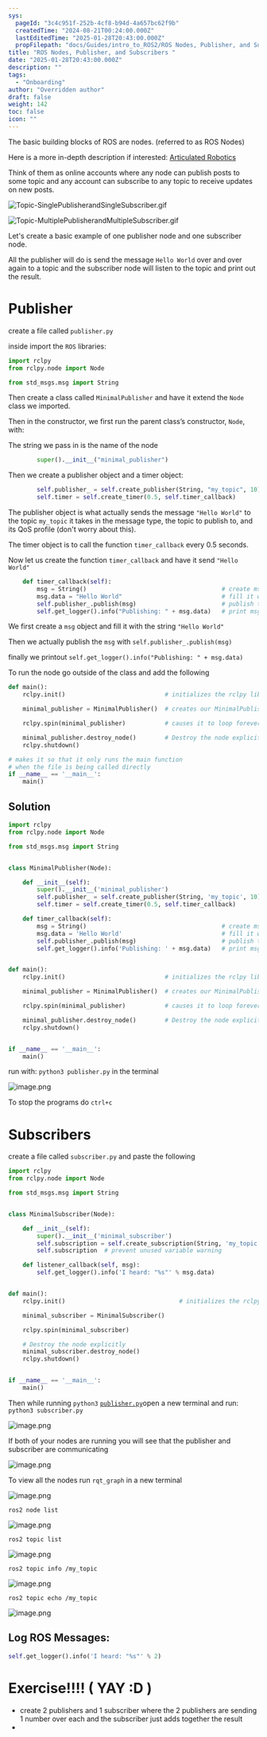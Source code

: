 ```yaml
---
sys:
  pageId: "3c4c951f-252b-4cf8-b94d-4a657bc62f9b"
  createdTime: "2024-08-21T00:24:00.000Z"
  lastEditedTime: "2025-01-28T20:43:00.000Z"
  propFilepath: "docs/Guides/intro_to_ROS2/ROS Nodes, Publisher, and Subscribers .md"
title: "ROS Nodes, Publisher, and Subscribers "
date: "2025-01-28T20:43:00.000Z"
description: ""
tags:
  - "Onboarding"
author: "Overridden author"
draft: false
weight: 142
toc: false
icon: ""
---
```


The basic building blocks of ROS are nodes. (referred to as ROS Nodes)

Here is a more in-depth description if interested: [Articulated Robotics](https://articulatedrobotics.xyz/tutorials/ready-for-ros/ros-overview#2-nodes)

Think of them as online accounts where any node can publish posts to some topic and any account can subscribe to any topic to receive updates on new posts.

![Topic-SinglePublisherandSingleSubscriber.gif](https://docs.ros.org/en/humble/_images/Topic-SinglePublisherandSingleSubscriber.gif)

![Topic-MultiplePublisherandMultipleSubscriber.gif](https://docs.ros.org/en/humble/_images/Topic-MultiplePublisherandMultipleSubscriber.gif)

Let's create a basic example of one publisher node and one subscriber node.

All the publisher will do is send the message `Hello World` over and over again to a topic and the subscriber node will listen to the topic and print out the result.

# Publisher

create a file called `publisher.py` 

inside import the `ROS` libraries:

```python
import rclpy
from rclpy.node import Node

from std_msgs.msg import String
```

Then create a class called `MinimalPublisher` and have it extend the `Node` class we imported.

Then in the constructor, we first run the parent class’s constructor, `Node`, with:

The string we pass in is the name of the node

```python
        super().__init__("minimal_publisher")
```

Then we create a publisher object and a timer object:

```python
        self.publisher_ = self.create_publisher(String, "my_topic", 10)
        self.timer = self.create_timer(0.5, self.timer_callback)
```

The publisher object is what actually sends the message `"Hello World"` to the topic `my_topic` it takes in the message type, the topic to publish to, and its QoS profile (don't worry about this).

The timer object is to call the function `timer_callback` every 0.5 seconds.

Now let us create the function `timer_callback` and have it send `"Hello World"`

```python
    def timer_callback(self):
        msg = String()                                      # create msg object
        msg.data = "Hello World"                            # fill it with data
        self.publisher_.publish(msg)                        # publish the message
        self.get_logger().info("Publishing: " + msg.data)   # print msg
```

We first create a `msg` object and fill it with the string `"Hello World"`

Then we actually publish the `msg` with `self.publisher_.publish(msg)`

finally we printout `self.get_logger().info("Publishing: " + msg.data)`

To run the node go outside of the class and add the following

```python
def main():
    rclpy.init()                            # initializes the rclpy library

    minimal_publisher = MinimalPublisher()  # creates our MinimalPublisher object

    rclpy.spin(minimal_publisher)           # causes it to loop forever

    minimal_publisher.destroy_node()        # Destroy the node explicitly
    rclpy.shutdown()

# makes it so that it only runs the main function
# when the file is being called directly
if __name__ == '__main__': 
    main()
```

## Solution

```python
import rclpy
from rclpy.node import Node

from std_msgs.msg import String


class MinimalPublisher(Node):

    def __init__(self):
        super().__init__('minimal_publisher')
        self.publisher_ = self.create_publisher(String, 'my_topic', 10)
        self.timer = self.create_timer(0.5, self.timer_callback)

    def timer_callback(self):
        msg = String()                                      # create msg object
        msg.data = 'Hello World'                            # fill it with data
        self.publisher_.publish(msg)                        # publish the message
        self.get_logger().info('Publishing: ' + msg.data)   # print msg


def main():
    rclpy.init()                            # initializes the rclpy library

    minimal_publisher = MinimalPublisher()  # creates our MinimalPublisher object

    rclpy.spin(minimal_publisher)           # causes it to loop forever

    minimal_publisher.destroy_node()        # Destroy the node explicitly
    rclpy.shutdown()


if __name__ == '__main__':
    main()
```

run with: `python3 publisher.py` in the terminal

![image.png](https://prod-files-secure.s3.us-west-2.amazonaws.com/d518164a-d88e-44d1-a4ee-3adb3bd8bce0/9214accb-ad5b-44f1-a31c-b3167c59138b/image.png?X-Amz-Algorithm=AWS4-HMAC-SHA256&X-Amz-Content-Sha256=UNSIGNED-PAYLOAD&X-Amz-Credential=ASIAZI2LB466WJRL6HTX%2F20250217%2Fus-west-2%2Fs3%2Faws4_request&X-Amz-Date=20250217T200828Z&X-Amz-Expires=3600&X-Amz-Security-Token=IQoJb3JpZ2luX2VjEFQaCXVzLXdlc3QtMiJHMEUCIBG0Y%2BuPuVQ%2Ff3xrzYtvgCcJlRr%2FKy5FvUt19GOAvaI5AiEA%2Bpbn9FabiSYp%2BddQLjWbVQdnhCXz8JsFO5Vqg%2BT1zSgq%2FwMIfRAAGgw2Mzc0MjMxODM4MDUiDD31bVfUfMSpW5LYwSrcAwR699zynIjT3Ul4%2FXk58%2Bc9yAV0p%2F5ry7RZGylt4AAdyLxWSVKpyPYGgD9yo1M%2FDIDB9Plz%2B8vISKD%2Bto4ZlFG8c7wb4l2T9Tym0Q1GQGy06SmyUo40kqaLgAxlTC7neP82dEN47zE2s2AzG61DTvAY6eKYa1KOu1NM9XAj6u1jgHvBeK1ZuEQ%2BhATORtQnGiFrpbs8n7skDEFXHqbD%2F4WZPdsyYVK9Ay%2B%2FghawehU2PUdHH0i7OQtTCfZl%2BJ0kRq810pCtYYXI4%2B1tq1WaVKt7WoEkj6H6s1Pu84%2BVQivyKiVS0EKV28NGEx2F3MPeet6FVauqwmktXDGoM3OJq9U2%2Fhb1qlQeb2DYxfFHCATrhP83GPHE2f5dh8HcmyOy27J9phySn2NSMYUyLhJzYBPZED82lKijEgAJIsHR77XjY2%2BblOQKb0XsnXAW%2FGg9CFEy56qdtfGHmXmlHoI90xi%2F5MAF0CHvx%2F3%2ByD%2BvQj79acQxk8Oxzd0J83xo0AoGJcSYGPI3eRhxljpEj2xZEnfp93ZPizDPe%2BFPRkvlmw1jTdpC6aB3qu05l1BOBiuOqGGc5TdQMqfYrz905nWUPHml19wNKnHtuUzGiETDwsVvLkC01fb6k51iFK1pMKWmzr0GOqUBeXuI7qAoYZVLF%2FZYzjXGrZz2s0sUEq9aQpbSZ9zWSqnWJbPtfRgLo%2FGkK4JkYupf2NBlpOZj24cJVrZAXD6dh78Shhwz3%2BDhxG0fs9jCpubjc4slPSaSU0hJ9Rgs5TTUSD0xiOXCU6gTBWbaOsZ1PCpEeCx1CbjwGv4HoyRlISTKyvkbs5r%2FmgdFiQSQaa7GWkdxxDM6Yt8yVrFUqzHS9s4wXqAC&X-Amz-Signature=ea6cd20d80c1bb2807551370681665f0df770e159a37ff38f3575a7ab18fb197&X-Amz-SignedHeaders=host&x-id=GetObject)

To stop the programs do `ctrl+c`

# Subscribers

create a file called `subscriber.py` and paste the following

```python
import rclpy
from rclpy.node import Node

from std_msgs.msg import String


class MinimalSubscriber(Node):

    def __init__(self):
        super().__init__('minimal_subscriber')
        self.subscription = self.create_subscription(String, 'my_topic', self.listener_callback, 10)
        self.subscription  # prevent unused variable warning

    def listener_callback(self, msg):
        self.get_logger().info('I heard: "%s"' % msg.data)


def main():
    rclpy.init()                                # initializes the rclpy library

    minimal_subscriber = MinimalSubscriber()

    rclpy.spin(minimal_subscriber)

    # Destroy the node explicitly
    minimal_subscriber.destroy_node()
    rclpy.shutdown()


if __name__ == '__main__':
    main()
```

Then while running `python3` [`publisher.py`](http://publisher.py/)open a new terminal and run: `python3 subscriber.py` 

![image.png](https://prod-files-secure.s3.us-west-2.amazonaws.com/d518164a-d88e-44d1-a4ee-3adb3bd8bce0/611fccf2-c738-4dbd-94e9-98f209092866/image.png?X-Amz-Algorithm=AWS4-HMAC-SHA256&X-Amz-Content-Sha256=UNSIGNED-PAYLOAD&X-Amz-Credential=ASIAZI2LB466WJRL6HTX%2F20250217%2Fus-west-2%2Fs3%2Faws4_request&X-Amz-Date=20250217T200828Z&X-Amz-Expires=3600&X-Amz-Security-Token=IQoJb3JpZ2luX2VjEFQaCXVzLXdlc3QtMiJHMEUCIBG0Y%2BuPuVQ%2Ff3xrzYtvgCcJlRr%2FKy5FvUt19GOAvaI5AiEA%2Bpbn9FabiSYp%2BddQLjWbVQdnhCXz8JsFO5Vqg%2BT1zSgq%2FwMIfRAAGgw2Mzc0MjMxODM4MDUiDD31bVfUfMSpW5LYwSrcAwR699zynIjT3Ul4%2FXk58%2Bc9yAV0p%2F5ry7RZGylt4AAdyLxWSVKpyPYGgD9yo1M%2FDIDB9Plz%2B8vISKD%2Bto4ZlFG8c7wb4l2T9Tym0Q1GQGy06SmyUo40kqaLgAxlTC7neP82dEN47zE2s2AzG61DTvAY6eKYa1KOu1NM9XAj6u1jgHvBeK1ZuEQ%2BhATORtQnGiFrpbs8n7skDEFXHqbD%2F4WZPdsyYVK9Ay%2B%2FghawehU2PUdHH0i7OQtTCfZl%2BJ0kRq810pCtYYXI4%2B1tq1WaVKt7WoEkj6H6s1Pu84%2BVQivyKiVS0EKV28NGEx2F3MPeet6FVauqwmktXDGoM3OJq9U2%2Fhb1qlQeb2DYxfFHCATrhP83GPHE2f5dh8HcmyOy27J9phySn2NSMYUyLhJzYBPZED82lKijEgAJIsHR77XjY2%2BblOQKb0XsnXAW%2FGg9CFEy56qdtfGHmXmlHoI90xi%2F5MAF0CHvx%2F3%2ByD%2BvQj79acQxk8Oxzd0J83xo0AoGJcSYGPI3eRhxljpEj2xZEnfp93ZPizDPe%2BFPRkvlmw1jTdpC6aB3qu05l1BOBiuOqGGc5TdQMqfYrz905nWUPHml19wNKnHtuUzGiETDwsVvLkC01fb6k51iFK1pMKWmzr0GOqUBeXuI7qAoYZVLF%2FZYzjXGrZz2s0sUEq9aQpbSZ9zWSqnWJbPtfRgLo%2FGkK4JkYupf2NBlpOZj24cJVrZAXD6dh78Shhwz3%2BDhxG0fs9jCpubjc4slPSaSU0hJ9Rgs5TTUSD0xiOXCU6gTBWbaOsZ1PCpEeCx1CbjwGv4HoyRlISTKyvkbs5r%2FmgdFiQSQaa7GWkdxxDM6Yt8yVrFUqzHS9s4wXqAC&X-Amz-Signature=14b99dbf4380d0f0f79f965afb50c7909e87238787ead881d905e37abb042641&X-Amz-SignedHeaders=host&x-id=GetObject)

If both of your nodes are running you will see that the publisher and subscriber are communicating

![image.png](https://prod-files-secure.s3.us-west-2.amazonaws.com/d518164a-d88e-44d1-a4ee-3adb3bd8bce0/eea428b5-1cf0-43bb-a30b-81cbaf6c5c78/image.png?X-Amz-Algorithm=AWS4-HMAC-SHA256&X-Amz-Content-Sha256=UNSIGNED-PAYLOAD&X-Amz-Credential=ASIAZI2LB466WJRL6HTX%2F20250217%2Fus-west-2%2Fs3%2Faws4_request&X-Amz-Date=20250217T200828Z&X-Amz-Expires=3600&X-Amz-Security-Token=IQoJb3JpZ2luX2VjEFQaCXVzLXdlc3QtMiJHMEUCIBG0Y%2BuPuVQ%2Ff3xrzYtvgCcJlRr%2FKy5FvUt19GOAvaI5AiEA%2Bpbn9FabiSYp%2BddQLjWbVQdnhCXz8JsFO5Vqg%2BT1zSgq%2FwMIfRAAGgw2Mzc0MjMxODM4MDUiDD31bVfUfMSpW5LYwSrcAwR699zynIjT3Ul4%2FXk58%2Bc9yAV0p%2F5ry7RZGylt4AAdyLxWSVKpyPYGgD9yo1M%2FDIDB9Plz%2B8vISKD%2Bto4ZlFG8c7wb4l2T9Tym0Q1GQGy06SmyUo40kqaLgAxlTC7neP82dEN47zE2s2AzG61DTvAY6eKYa1KOu1NM9XAj6u1jgHvBeK1ZuEQ%2BhATORtQnGiFrpbs8n7skDEFXHqbD%2F4WZPdsyYVK9Ay%2B%2FghawehU2PUdHH0i7OQtTCfZl%2BJ0kRq810pCtYYXI4%2B1tq1WaVKt7WoEkj6H6s1Pu84%2BVQivyKiVS0EKV28NGEx2F3MPeet6FVauqwmktXDGoM3OJq9U2%2Fhb1qlQeb2DYxfFHCATrhP83GPHE2f5dh8HcmyOy27J9phySn2NSMYUyLhJzYBPZED82lKijEgAJIsHR77XjY2%2BblOQKb0XsnXAW%2FGg9CFEy56qdtfGHmXmlHoI90xi%2F5MAF0CHvx%2F3%2ByD%2BvQj79acQxk8Oxzd0J83xo0AoGJcSYGPI3eRhxljpEj2xZEnfp93ZPizDPe%2BFPRkvlmw1jTdpC6aB3qu05l1BOBiuOqGGc5TdQMqfYrz905nWUPHml19wNKnHtuUzGiETDwsVvLkC01fb6k51iFK1pMKWmzr0GOqUBeXuI7qAoYZVLF%2FZYzjXGrZz2s0sUEq9aQpbSZ9zWSqnWJbPtfRgLo%2FGkK4JkYupf2NBlpOZj24cJVrZAXD6dh78Shhwz3%2BDhxG0fs9jCpubjc4slPSaSU0hJ9Rgs5TTUSD0xiOXCU6gTBWbaOsZ1PCpEeCx1CbjwGv4HoyRlISTKyvkbs5r%2FmgdFiQSQaa7GWkdxxDM6Yt8yVrFUqzHS9s4wXqAC&X-Amz-Signature=8448b13e2ffbbcd2760bba948c5f215b992c75c26ac24b35392a951063c118c0&X-Amz-SignedHeaders=host&x-id=GetObject)

To view all the nodes run `rqt_graph` in a new terminal

![image.png](https://prod-files-secure.s3.us-west-2.amazonaws.com/d518164a-d88e-44d1-a4ee-3adb3bd8bce0/1d98e964-4318-4d62-b5c4-8c8f78368598/image.png?X-Amz-Algorithm=AWS4-HMAC-SHA256&X-Amz-Content-Sha256=UNSIGNED-PAYLOAD&X-Amz-Credential=ASIAZI2LB466WJRL6HTX%2F20250217%2Fus-west-2%2Fs3%2Faws4_request&X-Amz-Date=20250217T200828Z&X-Amz-Expires=3600&X-Amz-Security-Token=IQoJb3JpZ2luX2VjEFQaCXVzLXdlc3QtMiJHMEUCIBG0Y%2BuPuVQ%2Ff3xrzYtvgCcJlRr%2FKy5FvUt19GOAvaI5AiEA%2Bpbn9FabiSYp%2BddQLjWbVQdnhCXz8JsFO5Vqg%2BT1zSgq%2FwMIfRAAGgw2Mzc0MjMxODM4MDUiDD31bVfUfMSpW5LYwSrcAwR699zynIjT3Ul4%2FXk58%2Bc9yAV0p%2F5ry7RZGylt4AAdyLxWSVKpyPYGgD9yo1M%2FDIDB9Plz%2B8vISKD%2Bto4ZlFG8c7wb4l2T9Tym0Q1GQGy06SmyUo40kqaLgAxlTC7neP82dEN47zE2s2AzG61DTvAY6eKYa1KOu1NM9XAj6u1jgHvBeK1ZuEQ%2BhATORtQnGiFrpbs8n7skDEFXHqbD%2F4WZPdsyYVK9Ay%2B%2FghawehU2PUdHH0i7OQtTCfZl%2BJ0kRq810pCtYYXI4%2B1tq1WaVKt7WoEkj6H6s1Pu84%2BVQivyKiVS0EKV28NGEx2F3MPeet6FVauqwmktXDGoM3OJq9U2%2Fhb1qlQeb2DYxfFHCATrhP83GPHE2f5dh8HcmyOy27J9phySn2NSMYUyLhJzYBPZED82lKijEgAJIsHR77XjY2%2BblOQKb0XsnXAW%2FGg9CFEy56qdtfGHmXmlHoI90xi%2F5MAF0CHvx%2F3%2ByD%2BvQj79acQxk8Oxzd0J83xo0AoGJcSYGPI3eRhxljpEj2xZEnfp93ZPizDPe%2BFPRkvlmw1jTdpC6aB3qu05l1BOBiuOqGGc5TdQMqfYrz905nWUPHml19wNKnHtuUzGiETDwsVvLkC01fb6k51iFK1pMKWmzr0GOqUBeXuI7qAoYZVLF%2FZYzjXGrZz2s0sUEq9aQpbSZ9zWSqnWJbPtfRgLo%2FGkK4JkYupf2NBlpOZj24cJVrZAXD6dh78Shhwz3%2BDhxG0fs9jCpubjc4slPSaSU0hJ9Rgs5TTUSD0xiOXCU6gTBWbaOsZ1PCpEeCx1CbjwGv4HoyRlISTKyvkbs5r%2FmgdFiQSQaa7GWkdxxDM6Yt8yVrFUqzHS9s4wXqAC&X-Amz-Signature=5f8420c87ecaebb96325a6e9145365c242e1fa229d0db7c99eccd52a80d9f6eb&X-Amz-SignedHeaders=host&x-id=GetObject)

`ros2 node list`

![image.png](https://prod-files-secure.s3.us-west-2.amazonaws.com/d518164a-d88e-44d1-a4ee-3adb3bd8bce0/680ac8cf-e6d9-4164-9ece-5b9a6fccffee/image.png?X-Amz-Algorithm=AWS4-HMAC-SHA256&X-Amz-Content-Sha256=UNSIGNED-PAYLOAD&X-Amz-Credential=ASIAZI2LB466WJRL6HTX%2F20250217%2Fus-west-2%2Fs3%2Faws4_request&X-Amz-Date=20250217T200828Z&X-Amz-Expires=3600&X-Amz-Security-Token=IQoJb3JpZ2luX2VjEFQaCXVzLXdlc3QtMiJHMEUCIBG0Y%2BuPuVQ%2Ff3xrzYtvgCcJlRr%2FKy5FvUt19GOAvaI5AiEA%2Bpbn9FabiSYp%2BddQLjWbVQdnhCXz8JsFO5Vqg%2BT1zSgq%2FwMIfRAAGgw2Mzc0MjMxODM4MDUiDD31bVfUfMSpW5LYwSrcAwR699zynIjT3Ul4%2FXk58%2Bc9yAV0p%2F5ry7RZGylt4AAdyLxWSVKpyPYGgD9yo1M%2FDIDB9Plz%2B8vISKD%2Bto4ZlFG8c7wb4l2T9Tym0Q1GQGy06SmyUo40kqaLgAxlTC7neP82dEN47zE2s2AzG61DTvAY6eKYa1KOu1NM9XAj6u1jgHvBeK1ZuEQ%2BhATORtQnGiFrpbs8n7skDEFXHqbD%2F4WZPdsyYVK9Ay%2B%2FghawehU2PUdHH0i7OQtTCfZl%2BJ0kRq810pCtYYXI4%2B1tq1WaVKt7WoEkj6H6s1Pu84%2BVQivyKiVS0EKV28NGEx2F3MPeet6FVauqwmktXDGoM3OJq9U2%2Fhb1qlQeb2DYxfFHCATrhP83GPHE2f5dh8HcmyOy27J9phySn2NSMYUyLhJzYBPZED82lKijEgAJIsHR77XjY2%2BblOQKb0XsnXAW%2FGg9CFEy56qdtfGHmXmlHoI90xi%2F5MAF0CHvx%2F3%2ByD%2BvQj79acQxk8Oxzd0J83xo0AoGJcSYGPI3eRhxljpEj2xZEnfp93ZPizDPe%2BFPRkvlmw1jTdpC6aB3qu05l1BOBiuOqGGc5TdQMqfYrz905nWUPHml19wNKnHtuUzGiETDwsVvLkC01fb6k51iFK1pMKWmzr0GOqUBeXuI7qAoYZVLF%2FZYzjXGrZz2s0sUEq9aQpbSZ9zWSqnWJbPtfRgLo%2FGkK4JkYupf2NBlpOZj24cJVrZAXD6dh78Shhwz3%2BDhxG0fs9jCpubjc4slPSaSU0hJ9Rgs5TTUSD0xiOXCU6gTBWbaOsZ1PCpEeCx1CbjwGv4HoyRlISTKyvkbs5r%2FmgdFiQSQaa7GWkdxxDM6Yt8yVrFUqzHS9s4wXqAC&X-Amz-Signature=0b10d182b3330b6d396957de63191994f18543b6be3056d7ac456d47903b9a31&X-Amz-SignedHeaders=host&x-id=GetObject)

`ros2 topic list`

![image.png](https://prod-files-secure.s3.us-west-2.amazonaws.com/d518164a-d88e-44d1-a4ee-3adb3bd8bce0/eee2ebe1-27ef-4a4a-96fb-2ca54126fb29/image.png?X-Amz-Algorithm=AWS4-HMAC-SHA256&X-Amz-Content-Sha256=UNSIGNED-PAYLOAD&X-Amz-Credential=ASIAZI2LB466WJRL6HTX%2F20250217%2Fus-west-2%2Fs3%2Faws4_request&X-Amz-Date=20250217T200828Z&X-Amz-Expires=3600&X-Amz-Security-Token=IQoJb3JpZ2luX2VjEFQaCXVzLXdlc3QtMiJHMEUCIBG0Y%2BuPuVQ%2Ff3xrzYtvgCcJlRr%2FKy5FvUt19GOAvaI5AiEA%2Bpbn9FabiSYp%2BddQLjWbVQdnhCXz8JsFO5Vqg%2BT1zSgq%2FwMIfRAAGgw2Mzc0MjMxODM4MDUiDD31bVfUfMSpW5LYwSrcAwR699zynIjT3Ul4%2FXk58%2Bc9yAV0p%2F5ry7RZGylt4AAdyLxWSVKpyPYGgD9yo1M%2FDIDB9Plz%2B8vISKD%2Bto4ZlFG8c7wb4l2T9Tym0Q1GQGy06SmyUo40kqaLgAxlTC7neP82dEN47zE2s2AzG61DTvAY6eKYa1KOu1NM9XAj6u1jgHvBeK1ZuEQ%2BhATORtQnGiFrpbs8n7skDEFXHqbD%2F4WZPdsyYVK9Ay%2B%2FghawehU2PUdHH0i7OQtTCfZl%2BJ0kRq810pCtYYXI4%2B1tq1WaVKt7WoEkj6H6s1Pu84%2BVQivyKiVS0EKV28NGEx2F3MPeet6FVauqwmktXDGoM3OJq9U2%2Fhb1qlQeb2DYxfFHCATrhP83GPHE2f5dh8HcmyOy27J9phySn2NSMYUyLhJzYBPZED82lKijEgAJIsHR77XjY2%2BblOQKb0XsnXAW%2FGg9CFEy56qdtfGHmXmlHoI90xi%2F5MAF0CHvx%2F3%2ByD%2BvQj79acQxk8Oxzd0J83xo0AoGJcSYGPI3eRhxljpEj2xZEnfp93ZPizDPe%2BFPRkvlmw1jTdpC6aB3qu05l1BOBiuOqGGc5TdQMqfYrz905nWUPHml19wNKnHtuUzGiETDwsVvLkC01fb6k51iFK1pMKWmzr0GOqUBeXuI7qAoYZVLF%2FZYzjXGrZz2s0sUEq9aQpbSZ9zWSqnWJbPtfRgLo%2FGkK4JkYupf2NBlpOZj24cJVrZAXD6dh78Shhwz3%2BDhxG0fs9jCpubjc4slPSaSU0hJ9Rgs5TTUSD0xiOXCU6gTBWbaOsZ1PCpEeCx1CbjwGv4HoyRlISTKyvkbs5r%2FmgdFiQSQaa7GWkdxxDM6Yt8yVrFUqzHS9s4wXqAC&X-Amz-Signature=eeb04170cbf2a5e382ea031ba181840d243123aa328c0fa42f45c36075f3d536&X-Amz-SignedHeaders=host&x-id=GetObject)

`ros2 topic info /my_topic`

![image.png](https://prod-files-secure.s3.us-west-2.amazonaws.com/d518164a-d88e-44d1-a4ee-3adb3bd8bce0/6288ef12-cb9e-406f-b9eb-65feed3a9011/image.png?X-Amz-Algorithm=AWS4-HMAC-SHA256&X-Amz-Content-Sha256=UNSIGNED-PAYLOAD&X-Amz-Credential=ASIAZI2LB466WJRL6HTX%2F20250217%2Fus-west-2%2Fs3%2Faws4_request&X-Amz-Date=20250217T200828Z&X-Amz-Expires=3600&X-Amz-Security-Token=IQoJb3JpZ2luX2VjEFQaCXVzLXdlc3QtMiJHMEUCIBG0Y%2BuPuVQ%2Ff3xrzYtvgCcJlRr%2FKy5FvUt19GOAvaI5AiEA%2Bpbn9FabiSYp%2BddQLjWbVQdnhCXz8JsFO5Vqg%2BT1zSgq%2FwMIfRAAGgw2Mzc0MjMxODM4MDUiDD31bVfUfMSpW5LYwSrcAwR699zynIjT3Ul4%2FXk58%2Bc9yAV0p%2F5ry7RZGylt4AAdyLxWSVKpyPYGgD9yo1M%2FDIDB9Plz%2B8vISKD%2Bto4ZlFG8c7wb4l2T9Tym0Q1GQGy06SmyUo40kqaLgAxlTC7neP82dEN47zE2s2AzG61DTvAY6eKYa1KOu1NM9XAj6u1jgHvBeK1ZuEQ%2BhATORtQnGiFrpbs8n7skDEFXHqbD%2F4WZPdsyYVK9Ay%2B%2FghawehU2PUdHH0i7OQtTCfZl%2BJ0kRq810pCtYYXI4%2B1tq1WaVKt7WoEkj6H6s1Pu84%2BVQivyKiVS0EKV28NGEx2F3MPeet6FVauqwmktXDGoM3OJq9U2%2Fhb1qlQeb2DYxfFHCATrhP83GPHE2f5dh8HcmyOy27J9phySn2NSMYUyLhJzYBPZED82lKijEgAJIsHR77XjY2%2BblOQKb0XsnXAW%2FGg9CFEy56qdtfGHmXmlHoI90xi%2F5MAF0CHvx%2F3%2ByD%2BvQj79acQxk8Oxzd0J83xo0AoGJcSYGPI3eRhxljpEj2xZEnfp93ZPizDPe%2BFPRkvlmw1jTdpC6aB3qu05l1BOBiuOqGGc5TdQMqfYrz905nWUPHml19wNKnHtuUzGiETDwsVvLkC01fb6k51iFK1pMKWmzr0GOqUBeXuI7qAoYZVLF%2FZYzjXGrZz2s0sUEq9aQpbSZ9zWSqnWJbPtfRgLo%2FGkK4JkYupf2NBlpOZj24cJVrZAXD6dh78Shhwz3%2BDhxG0fs9jCpubjc4slPSaSU0hJ9Rgs5TTUSD0xiOXCU6gTBWbaOsZ1PCpEeCx1CbjwGv4HoyRlISTKyvkbs5r%2FmgdFiQSQaa7GWkdxxDM6Yt8yVrFUqzHS9s4wXqAC&X-Amz-Signature=264c458f4ed3dafbc0c457fa3634de37946ef01e6c6d931573b7647881a15a86&X-Amz-SignedHeaders=host&x-id=GetObject)

`ros2 topic echo /my_topic`

![image.png](https://prod-files-secure.s3.us-west-2.amazonaws.com/d518164a-d88e-44d1-a4ee-3adb3bd8bce0/0a6fcb4d-422d-4a6c-a803-749ef4adf2c6/image.png?X-Amz-Algorithm=AWS4-HMAC-SHA256&X-Amz-Content-Sha256=UNSIGNED-PAYLOAD&X-Amz-Credential=ASIAZI2LB466WJRL6HTX%2F20250217%2Fus-west-2%2Fs3%2Faws4_request&X-Amz-Date=20250217T200828Z&X-Amz-Expires=3600&X-Amz-Security-Token=IQoJb3JpZ2luX2VjEFQaCXVzLXdlc3QtMiJHMEUCIBG0Y%2BuPuVQ%2Ff3xrzYtvgCcJlRr%2FKy5FvUt19GOAvaI5AiEA%2Bpbn9FabiSYp%2BddQLjWbVQdnhCXz8JsFO5Vqg%2BT1zSgq%2FwMIfRAAGgw2Mzc0MjMxODM4MDUiDD31bVfUfMSpW5LYwSrcAwR699zynIjT3Ul4%2FXk58%2Bc9yAV0p%2F5ry7RZGylt4AAdyLxWSVKpyPYGgD9yo1M%2FDIDB9Plz%2B8vISKD%2Bto4ZlFG8c7wb4l2T9Tym0Q1GQGy06SmyUo40kqaLgAxlTC7neP82dEN47zE2s2AzG61DTvAY6eKYa1KOu1NM9XAj6u1jgHvBeK1ZuEQ%2BhATORtQnGiFrpbs8n7skDEFXHqbD%2F4WZPdsyYVK9Ay%2B%2FghawehU2PUdHH0i7OQtTCfZl%2BJ0kRq810pCtYYXI4%2B1tq1WaVKt7WoEkj6H6s1Pu84%2BVQivyKiVS0EKV28NGEx2F3MPeet6FVauqwmktXDGoM3OJq9U2%2Fhb1qlQeb2DYxfFHCATrhP83GPHE2f5dh8HcmyOy27J9phySn2NSMYUyLhJzYBPZED82lKijEgAJIsHR77XjY2%2BblOQKb0XsnXAW%2FGg9CFEy56qdtfGHmXmlHoI90xi%2F5MAF0CHvx%2F3%2ByD%2BvQj79acQxk8Oxzd0J83xo0AoGJcSYGPI3eRhxljpEj2xZEnfp93ZPizDPe%2BFPRkvlmw1jTdpC6aB3qu05l1BOBiuOqGGc5TdQMqfYrz905nWUPHml19wNKnHtuUzGiETDwsVvLkC01fb6k51iFK1pMKWmzr0GOqUBeXuI7qAoYZVLF%2FZYzjXGrZz2s0sUEq9aQpbSZ9zWSqnWJbPtfRgLo%2FGkK4JkYupf2NBlpOZj24cJVrZAXD6dh78Shhwz3%2BDhxG0fs9jCpubjc4slPSaSU0hJ9Rgs5TTUSD0xiOXCU6gTBWbaOsZ1PCpEeCx1CbjwGv4HoyRlISTKyvkbs5r%2FmgdFiQSQaa7GWkdxxDM6Yt8yVrFUqzHS9s4wXqAC&X-Amz-Signature=38accd0fd11596306df91c6f009df4e313072514d05e34bc622966fb1a05f54d&X-Amz-SignedHeaders=host&x-id=GetObject)

## Log ROS Messages:

```python
self.get_logger().info('I heard: "%s"' % 2)
```

# Exercise!!!! ( YAY :D )

- create 2 publishers and 1 subscriber where the 2 publishers are sending 1 number over each and the subscriber just adds together the result
- 
